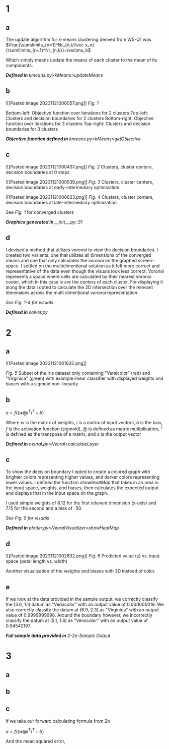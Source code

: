 # 1
## a

The update algorithm for k-means clustering derived from W5-Q1 was
$\frac{\sum\limits_{n=1}^Nr_{n,k}\vec x_n}{\sum\limits_{n=1}^Nr_{n,k}}=\vec\mu_k$

Which simply means update the means of each cluster to the mean of its components.

***Defined in*** *kmeans.py>kMeans>updateMeans*

## b

![[Pasted image 20231121000057.png]]
*Fig. 1*

Bottom-left: Objective function over iterations for 2 clusters
Top-left: Clusters and decision boundaries for 2 clusters
Bottom-right: Objective function over iterations for 3 clusters
Top-right: Clusters and decision boundaries for 3 clusters

***Objective function defined in*** *kmeans.py>kMeans>getObjective*

## c

![[Pasted image 20231121000437.png]]
*Fig. 2*
Clusters, cluster centers, decision boundaries at 0 steps

![[Pasted image 20231121000539.png]]
*Fig. 3*
Clusters, cluster centers, decision boundaries at early-intermediary optimization

![[Pasted image 20231121000623.png]]
*Fig. 4*
Clusters, cluster centers, decision boundaries at late-intermediary optimization

See *Fig. 1* for converged clusters

***Graphics generated in*** *\_\_init\_\_.py::31*

## d

I devised a method that utilizes voronoi to view the decision boundaries. I created two variants: one that utilizes all dimensions of the converged means and one that only calculates the voronoi on the graphed screen-space. I settled on the multidimentional solution as it felt more correct and representative of the data even though the visuals look less correct. Voronoi represents a space where cells are calculated by their nearest voronoi center, which in this case is are the centers of each cluster. For displaying it along the data i opted to calculate the 2D intersection over the relevant dimensions across the multi dimentional voronoi representation.

*See Fig. 1-4 for visuals*

***Defined in*** *solver.py*

# 2

## a

![[Pasted image 20231121001632.png]]

*Fig. 5*
Subset of the Iris dataset only containing "Versicolor" (red) and "Virginica" (green) with example linear classifier with displayed weights and biases with a sigmoid non-linearity.

## b

$o=f((w@i^T)^T+b)$

Where $w$ is the matrix of weights, $i$ is a matrix of input vectors, $b$ is the bias, $f$ is the activation function (sigmoid), $@$ is defined as matrix multiplication, $^T$ is defined as the transpose of a matrix, and $o$ is the output vector

***Defined in*** *neural.py>Neural>calculateLayer*

## c

To show the decision boundary I opted to create a colored graph with brighter colors representing higher values, and darker colors representing lower values. I defined the function *showHeatMap* that takes in an area in the input space, weights, and biases, then calculates the expected output and displays that in the input space on the graph.

I used simple weights of 8.12 for the first relevant dimension (x-axis) and 7.15 for the second and a bias of -50.

*See Fig. 5 for visuals*

***Defined in*** *plotter.py>NeuralVisualizer>showHeatMap*

## d

![[Pasted image 20231121002632.png]]
*Fig. 6*
Predicted value (z) vs. input space (petal length vs. width)

Another visualization of the weights and biases with 3D instead of color.

## e

If we look at the data provided in the sample output, we correctly classify the (3.0, 1.1) datum as "Versicolor" with an output value of 0.000000019. We also correctly classify the datum at (6.9, 2.3) as "Virginica" with an output value of 0.9999999998. Around the boundary however, we incorrectly classify the datum at (5.1, 1.6) as "Versicolor" with an output value of 0.94542197.

***Full sample data provided in*** *2-2e-Sample Output*

# 3

## a

## b

## c

If we take our forward calculating formula from 2b

$o=f((w@i^T)^T+b)$

And the mean squared error, 

